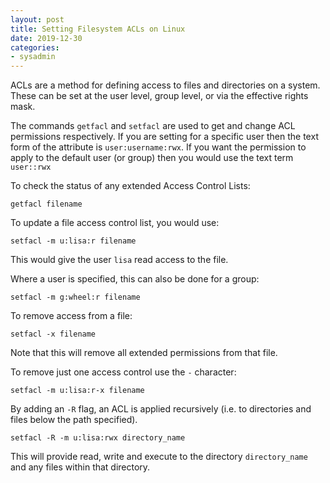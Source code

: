 ```yaml
---
layout: post
title: Setting Filesystem ACLs on Linux
date: 2019-12-30
categories: 
- sysadmin
---
```


ACLs are a method for defining access to files and directories on a system. These can be set at the user level, group level, or via the effective rights mask.

The commands ```getfacl``` and ```setfacl``` are used to get and change ACL permissions respectively. If you are setting for a specific user then the text form of the attribute is ```user:username:rwx```. If you want the permission to apply to the default user (or group) then you would use the text term ```user::rwx```

To check the status of any extended Access Control Lists:

    getfacl filename

To update a file access control list, you would use:

    setfacl -m u:lisa:r filename

This would give the user ```lisa``` read access to the file. 

Where a user is specified, this can also be done for a group:

    setfacl -m g:wheel:r filename

To remove access from a file:

    setfacl -x filename

Note that this will remove all extended permissions from that file.

To remove just one access control use the ```-``` character:

    setfacl -m u:lisa:r-x filename

By adding an ```-R``` flag, an ACL is applied recursively (i.e. to directories and files below the path specified). 

    setfacl -R -m u:lisa:rwx directory_name

This will provide read, write and execute to the directory ```directory_name``` and any files within that directory.


